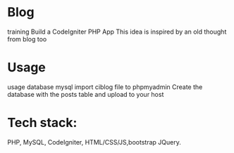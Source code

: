 # Blog

training Build a CodeIgniter PHP App
This idea is inspired by an old thought from blog too

# Usage

usage database mysql
import ciblog file to phpmyadmin
Create the database with the posts table and upload to your host

# Tech stack:

PHP, MySQL, CodeIgniter, HTML/CSS/JS,bootstrap JQuery.
